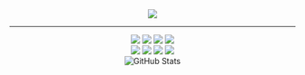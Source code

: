 <div align="center">
  <img src="https://capsule-render.vercel.app/api?type=wave&color=0:8fce00,100:16537e&height=200&section=header&text=SeungJin%20GitHub&fontSize=90&fontColor=ffffff" />
</div>

<hr>


<div align="center">
  <img src="https://img.shields.io/badge/Python-3776AB.svg?style=for-the-badge&logo=Python&logoColor=white"/>
  <img src="https://img.shields.io/badge/Django-092E20.svg?style=for-the-badge&logo=Django&logoColor=white"/>
  <img src="https://img.shields.io/badge/Bootstrap-7952B3.svg?style=for-the-badge&logo=Bootstrap&logoColor=white"/>
  <img src="https://img.shields.io/badge/Streamlit-FF4B4B.svg?style=for-the-badge&logo=Streamlit&logoColor=white"/>

  <br/>
  <img src="https://img.shields.io/badge/Firebase-FFCA28.svg?style=for-the-badge&logo=Firebase&logoColor=black"/>
  <img src="https://img.shields.io/badge/Git-F05032.svg?style=for-the-badge&logo=Git&logoColor=white"/>
  <img src="https://img.shields.io/badge/OpenAI-412991.svg?style=for-the-badge&logo=OpenAI&logoColor=white"/>
  <img src="https://img.shields.io/badge/Notion-000000.svg?style=for-the-badge&logo=Notion&logoColor=white"/>
</div>

<div align="center">
  <img src="https://github-readme-stats.vercel.app/api?username=SeungJin051&show_icons=true&theme=radical" alt="GitHub Stats">
</div>
